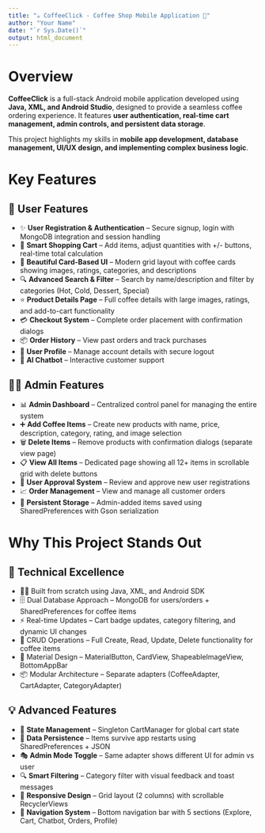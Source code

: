 ```yaml
---
title: "☕ CoffeeClick - Coffee Shop Mobile Application 📱"
author: "Your Name"
date: "`r Sys.Date()`"
output: html_document
---
```


# Overview

**CoffeeClick** is a full-stack Android mobile application developed using **Java, XML, and Android Studio**, designed to provide a seamless coffee ordering experience. It features **user authentication, real-time cart management, admin controls, and persistent data storage**.  

This project highlights my skills in **mobile app development, database management, UI/UX design, and implementing complex business logic**.

# Key Features

## 🔐 User Features

- ✨ **User Registration & Authentication** – Secure signup, login with MongoDB integration and session handling  
- 🛒 **Smart Shopping Cart** – Add items, adjust quantities with +/- buttons, real-time total calculation  
- 📱 **Beautiful Card-Based UI** – Modern grid layout with coffee cards showing images, ratings, categories, and descriptions  
- 🔍 **Advanced Search & Filter** – Search by name/description and filter by categories (Hot, Cold, Dessert, Special)  
- ⭐ **Product Details Page** – Full coffee details with large images, ratings, and add-to-cart functionality  
- 💳 **Checkout System** – Complete order placement with confirmation dialogs  
- 📦 **Order History** – View past orders and track purchases  
- 👤 **User Profile** – Manage account details with secure logout  
- 🤖 **AI Chatbot** – Interactive customer support  

## 👨‍💼 Admin Features

- 📊 **Admin Dashboard** – Centralized control panel for managing the entire system  
- ➕ **Add Coffee Items** – Create new products with name, price, description, category, rating, and image selection  
- 🗑️ **Delete Items** – Remove products with confirmation dialogs (separate view page)  
- 📋 **View All Items** – Dedicated page showing all 12+ items in scrollable grid with delete buttons  
- 👥 **User Approval System** – Review and approve new user registrations  
- 📈 **Order Management** – View and manage all customer orders  
- 💾 **Persistent Storage** – Admin-added items saved using SharedPreferences with Gson serialization  

# Why This Project Stands Out

## 🎯 Technical Excellence

- 👨‍💻 Built from scratch using Java, XML, and Android SDK  
- 🗄️ Dual Database Approach – MongoDB for users/orders + SharedPreferences for coffee items  
- ⚡ Real-time Updates – Cart badge updates, category filtering, and dynamic UI changes  
- 🔄 CRUD Operations – Full Create, Read, Update, Delete functionality for coffee items  
- 🎨 Material Design – MaterialButton, CardView, ShapeableImageView, BottomAppBar  
- 📦 Modular Architecture – Separate adapters (CoffeeAdapter, CartAdapter, CategoryAdapter)  

## 💡 Advanced Features

- 🔄 **State Management** – Singleton CartManager for global cart state  
- 💾 **Data Persistence** – Items survive app restarts using SharedPreferences + JSON  
- 🎭 **Admin Mode Toggle** – Same adapter shows different UI for admin vs user  
- 🔍 **Smart Filtering** – Category filter with visual feedback and toast messages  
- 📱 **Responsive Design** – Grid layout (2 columns) with scrollable RecyclerViews  
- 🎯 **Navigation System** – Bottom navigation bar with 5 sections (Explore, Cart, Chatbot, Orders, Profile)  
